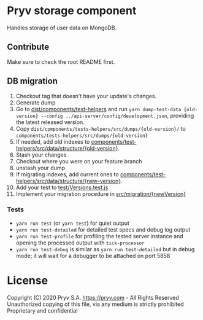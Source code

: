 # Pryv storage component

Handles storage of user data on MongoDB.


## Contribute

Make sure to check the root README first.

## DB migration

1. Checkout tag that doesn't have your update's changes.
2. Generate dump
  1. Go to [dist/components/test-helpers](../test-helpers) and run `yarn dump-test-data {old-version} --config ../api-server/config/development.json`, providing the latest released version.
  2. Copy `dist/components/tests-helpers/src/dumps/{old-version}/` to `components/tests-helpers/src/dumps/{old-version}`
  3. If needed, add old indexes to [components/test-helpers/src/data/structure/{old-version}](../test-helpers/src/structure/).
  4. Stash your changes
  5. Checkout where you were on your feature branch
  6. unstash your dump
2. If migrating indexes, add current ones to [components/test-helpers/src/data/structure/{new-version}](../test-helpers/src/structure/).
3. Add your test to [test/Versions.test.js](test/Versions.test.js)
4. Implement your migration procedure in [src/migration/{newVersion}](src/migration/)

### Tests

- `yarn run test` (or `yarn test`) for quiet output
- `yarn run test-detailed` for detailed test specs and debug log output
- `yarn run test-profile` for profiling the tested server instance and opening the processed output with `tick-processor`
- `yarn run test-debug` is similar as `yarn run test-detailed` but in debug mode; it will wait for a debugger to be attached on port 5858
# License
Copyright (C) 2020 Pryv S.A. https://pryv.com - All Rights Reserved
Unauthorized copying of this file, via any medium is strictly prohibited
Proprietary and confidential